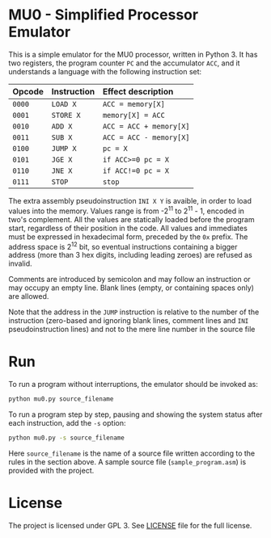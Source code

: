 MU0 - Simplified Processor Emulator
===================================

This is a simple emulator for the MU0 processor, written in Python 3. 
It has two registers, the program counter ``PC`` and the accumulator ``ACC``,
and it understands a language with the following instruction set:

| Opcode  | Instruction  | Effect description         |
|:--------|:-------------|:---------------------------|
| ``0000``| ``LOAD X``   | ``ACC = memory[X]``        | 
| ``0001``| ``STORE X``  | ``memory[X] = ACC``        | 
| ``0010``| ``ADD X``    | ``ACC = ACC + memory[X]``  | 
| ``0011``| ``SUB X``    | ``ACC = ACC - memory[X]``  | 
| ``0100``| ``JUMP X``   | ``pc = X``                 | 
| ``0101``| ``JGE X``    | ``if ACC>=0 pc = X``       | 
| ``0110``| ``JNE X``    | ``if ACC!=0 pc = X``       | 
| ``0111``| ``STOP``     | ``stop``                   | 

The extra assembly pseudoinstruction ``INI X Y`` is avaible, in order to load 
values into the memory. Values range is from -2<sup>11</sup> to 
2<sup>11</sup> - 1, encoded in two's complement.
All the values are statically loaded before the program start, regardless 
of their position in the code. All values and immediates must be expressed 
in hexadecimal form, preceded by the ``0x`` prefix.
The address space is 2<sup>12</sup> bit, so eventual instructions containing
a bigger address (more than 3 hex digits, including leading zeroes)
are refused as invalid.

Comments are introduced by semicolon and may follow an instruction or may
occupy an empty line. Blank lines (empty, or containing spaces only) are 
allowed.

Note that the address in the ``JUMP`` instruction is relative to the number
of the instruction (zero-based and ignoring blank lines, comment lines and
``INI`` pseudoinstruction lines) and not to the mere line number in the 
source file

Run
===
To run a program without interruptions, the emulator should be invoked as:
```bash
python mu0.py source_filename
```
To run a program step by step, pausing and showing the system status after 
each instruction, add the ``-s`` option:
```bash
python mu0.py -s source_filename
```
Here ``source_filename`` is the name of a source file written according to
the rules in the section above. A sample source file (``sample_program.asm``)
is provided with the project.

License
===================
The project is licensed under GPL 3. See [LICENSE](./LICENSE)
file for the full license.
